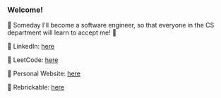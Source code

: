 ### Welcome!
:leaves: Someday I'll become a software engineer, so that everyone in the CS department will learn to accept me! :leaves:

:eyes: LinkedIn: [here](https://www.linkedin.com/in/sydneylin12/)

:eyes: LeetCode: [here](https://leetcode.com/sydneylin12/)

:eyes: Personal Website: [here](https://sydneylin12.github.io/MySite/)

:eyes: Rebrickable: [here](https://rebrickable.com/users/sydney.lin12/mocs/)
<!--
**sydneylin12/sydneylin12** is a ✨ _special_ ✨ repository because its `README.md` (this file) appears on your GitHub profile.

Here are some ideas to get you started:

- 🔭 I’m currently working on ...
- 🌱 I’m currently learning ...
- 👯 I’m looking to collaborate on ...
- 🤔 I’m looking for help with ...
- 💬 Ask me about ...
- 📫 How to reach me: ...
- 😄 Pronouns: ...
- ⚡ Fun fact: ...
-->
